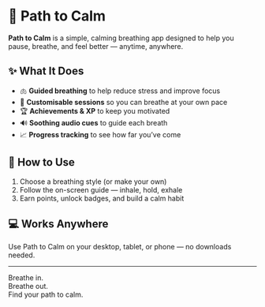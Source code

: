 # 🌿 Path to Calm

**Path to Calm** is a simple, calming breathing app designed to help you pause, breathe, and feel better — anytime, anywhere.

## ✨ What It Does
- 🫁 **Guided breathing** to help reduce stress and improve focus  
- 🎯 **Customisable sessions** so you can breathe at your own pace  
- 🏆 **Achievements & XP** to keep you motivated  
- 🔊 **Soothing audio cues** to guide each breath  
- 📈 **Progress tracking** to see how far you’ve come  

## 🪷 How to Use
1. Choose a breathing style (or make your own)  
2. Follow the on-screen guide — inhale, hold, exhale  
3. Earn points, unlock badges, and build a calm habit  

## 💻 Works Anywhere
Use Path to Calm on your desktop, tablet, or phone — no downloads needed.  

---

Breathe in.  
Breathe out.  
Find your path to calm.
